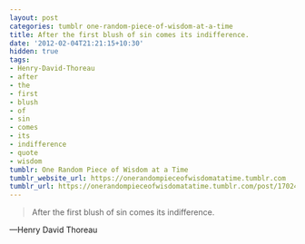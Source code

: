 ```yaml
---
layout: post
categories: tumblr one-random-piece-of-wisdom-at-a-time
title: After the first blush of sin comes its indifference.
date: '2012-02-04T21:21:15+10:30'
hidden: true
tags:
- Henry-David-Thoreau
- after
- the
- first
- blush
- of
- sin
- comes
- its
- indifference
- quote
- wisdom
tumblr: One Random Piece of Wisdom at a Time
tumblr_website_url: https://onerandompieceofwisdomatatime.tumblr.com
tumblr_url: https://onerandompieceofwisdomatatime.tumblr.com/post/17024672615/after-the-first-blush-of-sin-comes-its
---
```

> After the first blush of sin comes its indifference.

—Henry David Thoreau
